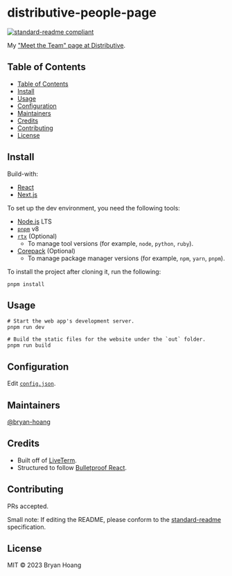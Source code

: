 # distributive-people-page

[![standard-readme compliant](https://img.shields.io/badge/standard--readme-OK-green.svg?style=flat-square)](https://github.com/RichardLitt/standard-readme)

My [&#34;Meet the Team&#34; page at Distributive](https://people.distributive.network/bryanhoang).

## Table of Contents

<!--toc:start-->

- [Table of Contents](#table-of-contents)
- [Install](#install)
- [Usage](#usage)
- [Configuration](#configuration)
- [Maintainers](#maintainers)
- [Credits](#credits)
- [Contributing](#contributing)
- [License](#license)

<!--toc:end-->

## Install

Build-with:

- [React](https://github.com/facebook/react#readme)
- [Next.js](https://nextjs.org/)

To set up the dev environment, you need the following tools:

- [Node.js](https://github.com/nodejs/node#download) LTS
- [`pnpm`](https://github.com/pnpm/pnpm#readme) v8
- [`rtx`](https://github.com/jdxcode/rtx#quickstart) (Optional)
  - To manage tool versions (for example, `node`, `python`, `ruby`).
- [Corepack](https://nodejs.org/docs/latest/api/corepack.html) (Optional)
  - To manage package manager versions (for example, `npm`, `yarn`, `pnpm`).

To install the project after cloning it, run the following:

```console
pnpm install
```

## Usage

```console
# Start the web app's development server.
pnpm run dev

# Build the static files for the website under the `out` folder.
pnpm run build
```

## Configuration

Edit [`config.json`](./config.json).

## Maintainers

[@bryan-hoang](https://github.com/bryan-hoang)

## Credits

- Built off of [LiveTerm](https://github.com/Cveinnt/LiveTerm).
- Structured to follow [Bulletproof React](https://github.com/alan2207/bulletproof-react).

## Contributing

PRs accepted.

Small note: If editing the README, please conform to the [standard-readme](https://github.com/RichardLitt/standard-readme) specification.

## License

MIT © 2023 Bryan Hoang
